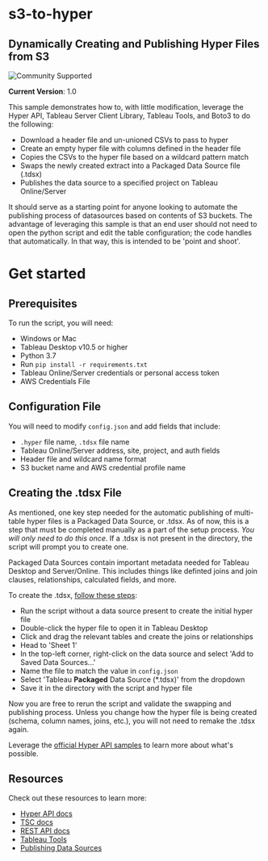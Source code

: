 # s3-to-hyper
## __Dynamically Creating and Publishing Hyper Files from S3__

![Community Supported](https://img.shields.io/badge/Support%20Level-Community%20Supported-53bd92.svg)

__Current Version__: 1.0

This sample demonstrates how to, with little modification, leverage the Hyper API, Tableau Server Client Library, Tableau Tools, and Boto3 to do the following:
- Download a header file and un-unioned CSVs to pass to hyper
- Create an empty hyper file with columns defined in the header file
- Copies the CSVs to the hyper file based on a wildcard pattern match
- Swaps the newly created extract into a Packaged Data Source file (.tdsx)
- Publishes the data source to a specified project on Tableau Online/Server

It should serve as a starting point for anyone looking to automate the publishing process of datasources based on contents of S3 buckets. The advantage of leveraging this sample is that an end user should not need to open the python script and edit the table configuration; the code handles that automatically. In that way, this is intended to be 'point and shoot'.


# Get started

## __Prerequisites__
To run the script, you will need:
- Windows or Mac
- Tableau Desktop v10.5 or higher
- Python 3.7
- Run `pip install -r requirements.txt`
- Tableau Online/Server credentials or personal access token
- AWS Credentials File

## __Configuration File__
You will need to modify `config.json` and add fields that include:
- `.hyper` file name, `.tdsx` file name
- Tableau Online/Server address, site, project, and auth fields
- Header file and wildcard name format
- S3 bucket name and AWS credential profile name


## __Creating the .tdsx File__
As mentioned, one key step needed for the automatic publishing of multi-table hyper files is a Packaged Data Source, or .tdsx. As of now, this is a step that must be completed manually as a part of the setup process. _You will only need to do this once_. If a .tdsx is not present in the directory, the script will prompt you to create one.

Packaged Data Sources contain important metadata needed for Tableau Desktop and Server/Online. This includes things like definted joins and join clauses, relationships, calculated fields, and more.

To create the .tdsx, [follow these steps](https://help.tableau.com/current/pro/desktop/en-us/export_connection.htm):
- Run the script without a data source present to create the initial hyper file
- Double-click the hyper file to open it in Tableau Desktop
- Click and drag the relevant tables and create the joins or relationships
- Head to 'Sheet 1'
- In the top-left corner, right-click on the data source and select 'Add to Saved Data Sources...'
- Name the file to match the value in `config.json`
- Select 'Tableau __Packaged__ Data Source (*.tdsx)' from the dropdown
- Save it in the directory with the script and hyper file

Now you are free to rerun the script and validate the swapping and publishing process. Unless you change how the hyper file is being created (schema, column names, joins, etc.), you will not need to remake the .tdsx again.


Leverage the [official Hyper API samples](https://github.com/tableau/hyper-api-samples/tree/master/Python) to learn more about what's possible.


## __Resources__
Check out these resources to learn more:
- [Hyper API docs](https://help.tableau.com/current/api/hyper_api/en-us/index.html)
- [TSC docs](https://tableau.github.io/server-client-python/docs/)
- [REST API docs](https://help.tableau.com/current/api/rest_api/en-us/REST/rest_api.htm)
- [Tableau Tools](https://github.com/bryantbhowell/tableau_tools)
- [Publishing Data Sources](https://help.tableau.com/current/pro/desktop/en-us/export_connection.htm)